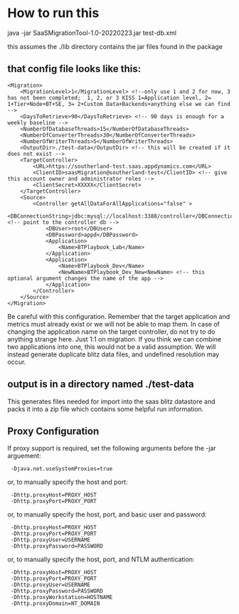 # How to run this

java -jar SaaSMigrationTool-1.0-20220223.jar test-db.xml

this assumes the ./lib directory contains the jar files found in the package

## that config file looks like this:

    <Migration>
        <MigrationLevel>1</MigrationLevel> <!--only use 1 and 2 for now, 3 has not been completed;  1, 2, or 3 KISS 1=Application level, 2= 1+Tier+Node+BT+SE, 3= 2+Custom Data+Backends+anything else we can find -->
        <DaysToRetrieve>90</DaysToRetrieve> <!-- 90 days is enough for a weekly baseline -->
        <NumberOfDatabaseThreads>15</NumberOfDatabaseThreads>
        <NumberOfConverterThreads>30</NumberOfConverterThreads>
        <NumberOfWriterThreads>5</NumberOfWriterThreads>
        <OutputDir>./test-data</OutputDir> <!-- this will be created if it does not exist -->
        <TargetController>
            <URL>https://southerland-test.saas.appdynamics.com</URL>
            <ClientID>saasMigration@southerland-test</ClientID> <!-- give this account owner and administrator roles -->
            <ClientSecret>XXXXX</ClientSecret>
        </TargetController>
        <Source>
            <Controller getAllDataForAllApplications="false" >
                <DBConnectionString>jdbc:mysql://localhost:3388/controller</DBConnectionString> <!-- point to the controller db -->
                <DBUser>root</DBUser>
                <DBPassword>appd</DBPassword>
                <Application>
                    <Name>BTPlaybook_Lab</Name>
                </Application>
                <Application>
                    <Name>BTPlaybook_Dev</Name>
                    <NewName>BTPlaybook_Dev_New<NewName> <!-- this optional argument changes the name of the app -->
                </Application>
            </Controller>
        </Source>
    </Migration>

Be careful with this configuration. Remember that the target application and metrics must already exist or we will not be able to map them. In case of changing the application name on the target controller, do not try to do anything strange here. Just 1:1 on migration. If you think we can combine two applications into one, this would not be a valid assumption. We will instead generate duplicate blitz data files, and undefined resolution may occur.

## output is in a directory named ./test-data

This generates files needed for import into the saas blitz datastore and packs it into a zip file which contains some helpful run information.

## Proxy Configuration

If proxy support is required, set the following arguments before the -jar arguement:

     -Djava.net.useSystemProxies=true

or, to manually specify the host and port:

     -Dhttp.proxyHost=PROXY_HOST
     -Dhttp.proxyPort=PROXY_PORT

or, to manually specify the host, port, and basic user and password:

     -Dhttp.proxyHost=PROXY_HOST
     -Dhttp.proxyPort=PROXY_PORT
     -Dhttp.proxyUser=USERNAME
     -Dhttp.proxyPassword=PASSWORD

or, to manually specify the host, port, and NTLM authentication:

     -Dhttp.proxyHost=PROXY_HOST
     -Dhttp.proxyPort=PROXY_PORT
     -Dhttp.proxyUser=USERNAME
     -Dhttp.proxyPassword=PASSWORD
     -Dhttp.proxyWorkstation=HOSTNAME
     -Dhttp.proxyDomain=NT_DOMAIN
